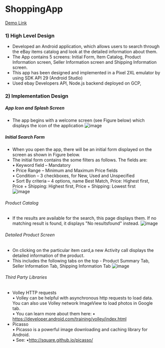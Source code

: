 # ShoppingApp 
[Demo Link](https://youtu.be/67x7HLHjczA )
### 1) High Level Design

  - Developed an Android application, which allows users to search through the eBay items catalog and look at the detailed information about them. <br/> 
  - The App contains 5 screens: Initial Form, Item Catalog, Product Information screen, Seller Information screen and Shipping Information screen.
  - This app has been designed and implemented in a Pixel 2XL emulator by using SDK API 29 (Android Studio)
  - Used ebay Developers API, Node.js backend deployed on GCP, 
  
  ### 2) Implementation Design
  
 ##### App Icon and Splash Screen 
 
 - The app begins with a welcome screen (see Figure below) which displays the icon of the application
 ![image](https://user-images.githubusercontent.com/24832637/97813079-ac571080-1c3a-11eb-9a25-c7fba302427b.png)
 
 ##### Initial Search Form
 - When you open the app, there will be an initial form displayed on the screen as shown in Figure below.
 - The initial form contains the some filters as follows. The fields are: </br>
    • Keyword field – Mandatory </br>
    • Price Range – Minimum and Maximum Price fields </br>
    • Condition – 3 checkboxes, for New, Used and Unspecified</br>
    • Sort By criteria – 4 options, name Best Match, Price: Highest first, Price +
                          Shipping: Highest first, Price + Shipping: Lowest first </br>
![image](https://user-images.githubusercontent.com/24832637/97813311-18864400-1c3c-11eb-93e4-33402db944ad.png)

###### Product Catalog
- If the results are available for the search, this page displays them. If no matching result is found, it displays "No resultsfound" instead.
![image](https://user-images.githubusercontent.com/24832637/97813588-f261a380-1c3d-11eb-901b-959f195f47db.png)


###### Detailed Product Screen
- On clicking on the particular item card,a new Activity call displays the detailed information of the product.
- This includes the following tabs on the top - Product Summary Tab, Seller Information Tab, Shipping Information Tab
![image](https://user-images.githubusercontent.com/24832637/97813847-2c32aa00-1c3e-11eb-8c4e-cd6897a92192.png)


###### Third Party Libraries
 - Volley HTTP requests</br>
    • Volley can be helpful with asynchronous http requests to load data. You can also use Volley network ImageView to load photos in Google tab. </br>
    • You can learn more about them here:
      • https://developer.android.com/training/volley/index.html
 -  Picasso </br>
  • Picasso is a powerful image downloading and caching library for Android. </br>• See:
      •http://square.github.io/picasso/
                          
